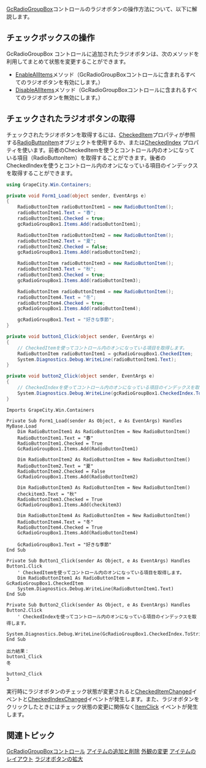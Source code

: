 [GcRadioGroupBox](gcdocsite__documentlink?toc-item-id=022ae48e-d4ac-4751-a9f5-2102adec7179)コントロールのラジオボタンの操作方法について、以下に解説します。

## チェックボックスの操作

GcRadioGroupBox コントロールに追加されたラジオボタンは、次のメソッドを利用してまとめて状態を変更することができます。

* [EnableAllItems](gcdocsite__documentlink?toc-item-id=1663342c-8e95-41eb-b055-4b9e9395b49e)メソッド（GcRadioGroupBoxコントロールに含まれるすべてのラジオボタンを有効にします。）
* [DisableAllItems](gcdocsite__documentlink?toc-item-id=e936b41a-7791-41e5-868b-e55f83a57af6)メソッド（GcRadioGroupBoxコントロールに含まれるすべてのラジオボタンを無効にします。）

## チェックされたラジオボタンの取得

チェックされたラジオボタンを取得するには、[CheckedItem](gcdocsite__documentlink?toc-item-id=99d47f49-e39b-4193-96ed-98af8dff640a)プロパティが参照する[RadioButtonItem](gcdocsite__documentlink?toc-item-id=6059ac45-2f36-42ea-bc17-7faa7898db57)オブジェクトを使用するか、または[CheckedIndex](gcdocsite__documentlink?toc-item-id=35e711b7-d35e-4130-bfa3-831ae9a1c958) プロパティを使います。前者のCheckedItemを使うとコントロール内のオンになっている項目（RadioButtonItem）を取得することができます。後者のCheckedIndexを使うとコントロール内のオンになっている項目のインデックスを取得することができます。

```csharp
using GrapeCity.Win.Containers;

private void Form1_Load(object sender, EventArgs e)
{
    RadioButtonItem radioButtonItem1 = new RadioButtonItem();
    radioButtonItem1.Text = "春";
    radioButtonItem1.Checked = true;
    gcRadioGroupBox1.Items.Add(radioButtonItem1);

    RadioButtonItem radioButtonItem2 = new RadioButtonItem();
    radioButtonItem2.Text = "夏";
    radioButtonItem2.Checked = false;
    gcRadioGroupBox1.Items.Add(radioButtonItem2);

    RadioButtonItem radioButtonItem3 = new RadioButtonItem();
    radioButtonItem3.Text = "秋";
    radioButtonItem3.Checked = true;
    gcRadioGroupBox1.Items.Add(radioButtonItem3);

    RadioButtonItem radioButtonItem4 = new RadioButtonItem();
    radioButtonItem4.Text = "冬";
    radioButtonItem4.Checked = true;
    gcRadioGroupBox1.Items.Add(radioButtonItem4);

    gcRadioGroupBox1.Text = "好きな季節";
}

private void button1_Click(object sender, EventArgs e)
{
    // CheckedItemを使ってコントロール内のオンになっている項目を取得します。
    RadioButtonItem radioButtonItem1 = gcRadioGroupBox1.CheckedItem;
    System.Diagnostics.Debug.WriteLine(radioButtonItem1.Text);
}

private void button2_Click(object sender, EventArgs e)
{
    // CheckedIndexを使ってコントロール内のオンになっている項目のインデックスを取得します。
    System.Diagnostics.Debug.WriteLine(gcRadioGroupBox1.CheckedIndex.ToString());
}
```

```vbnet
Imports GrapeCity.Win.Containers

Private Sub Form1_Load(sender As Object, e As EventArgs) Handles MyBase.Load
    Dim RadioButtonItem1 As RadioButtonItem = New RadioButtonItem()
    RadioButtonItem1.Text = "春"
    RadioButtonItem1.Checked = True
    GcRadioGroupBox1.Items.Add(RadioButtonItem1)

    Dim RadioButtonItem2 As RadioButtonItem = New RadioButtonItem()
    RadioButtonItem2.Text = "夏"
    RadioButtonItem2.Checked = False
    GcRadioGroupBox1.Items.Add(RadioButtonItem2)

    Dim RadioButtonItem3 As RadioButtonItem = New RadioButtonItem()
    checkitem3.Text = "秋"
    RadioButtonItem3.Checked = True
    GcRadioGroupBox1.Items.Add(checkitem3)

    Dim RadioButtonItem4 As RadioButtonItem = New RadioButtonItem()
    RadioButtonItem4.Text = "冬"
    RadioButtonItem4.Checked = True
    GcRadioGroupBox1.Items.Add(RadioButtonItem4)

    GcRadioGroupBox1.Text = "好きな季節"
End Sub

Private Sub Button1_Click(sender As Object, e As EventArgs) Handles Button1.Click
    ' CheckedItemを使ってコントロール内のオンになっている項目を取得します。
    Dim RadioButtonItem1 As RadioButtonItem = GcRadioGroupBox1.CheckedItem
    System.Diagnostics.Debug.WriteLine(RadioButtonItem1.Text)
End Sub

Private Sub Button2_Click(sender As Object, e As EventArgs) Handles Button2.Click
    ' CheckedIndexを使ってコントロール内のオンになっている項目のインデックスを取得します。
     System.Diagnostics.Debug.WriteLine(GcRadioGroupBox1.CheckedIndex.ToString())
End Sub
```

```auto
出力結果：
button1_Click
冬

button2_Click
3
```

実行時にラジオボタンのチェック状態が変更されると[CheckedItemChanged](gcdocsite__documentlink?toc-item-id=aba8b2df-53d5-483e-961b-89f7a815be4c)イベントと[CheckedIndexChanged](gcdocsite__documentlink?toc-item-id=f88d2c10-0312-46b4-9573-4ce63f25cc41)イベントが発生します。また、ラジオボタンをクリックしたときにはチェック状態の変更に関係なく[ItemClick](gcdocsite__documentlink?toc-item-id=e5371dbb-fce6-481c-b6ad-7263bce5cb2c) イベントが発生します。

## 関連トピック

[GcRadioGroupBoxコントロール](gcdocsite__documentlink?toc-item-id=e3f85c87-3543-478d-9a58-27fdeb998de6)
[アイテムの追加と削除](gcdocsite__documentlink?toc-item-id=f5d0ea93-002e-4158-ae32-993393bdf11c)
[外観の変更](gcdocsite__documentlink?toc-item-id=1a890155-3517-444b-8c76-f81cad271b87)
[アイテムのレイアウト](gcdocsite__documentlink?toc-item-id=1f57e2fd-379c-4368-a50e-c93b9370a989)
[ラジオボタンの拡大](gcdocsite__documentlink?toc-item-id=ef430c3f-daf4-48fc-9689-03390a95a5b3)